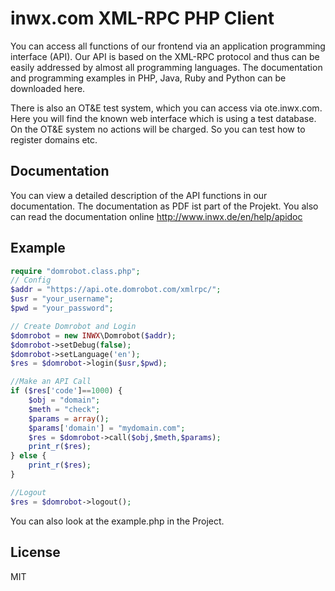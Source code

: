 inwx.com XML-RPC PHP Client
=========
You can access all functions of our frontend via an application programming interface (API). Our API is based on the XML-RPC protocol and thus can be easily addressed by almost all programming languages. The documentation and programming examples in PHP, Java, Ruby and Python can be downloaded here.

There is also an OT&E test system, which you can access via ote.inwx.com. Here you will find the known web interface which is using a test database. On the OT&E system no actions will be charged. So you can test how to register domains etc.

Documentation
------
You can view a detailed description of the API functions in our documentation. The documentation as PDF ist part of the Projekt. You also can read the documentation online http://www.inwx.de/en/help/apidoc

Example
-------

```php
require "domrobot.class.php";
// Config
$addr = "https://api.ote.domrobot.com/xmlrpc/";
$usr = "your_username";
$pwd = "your_password";

// Create Domrobot and Login
$domrobot = new INWX\Domrobot($addr);
$domrobot->setDebug(false);
$domrobot->setLanguage('en');
$res = $domrobot->login($usr,$pwd);

//Make an API Call
if ($res['code']==1000) {
	$obj = "domain";
	$meth = "check";
	$params = array();
	$params['domain'] = "mydomain.com";
	$res = $domrobot->call($obj,$meth,$params);
	print_r($res);
} else {
	print_r($res);
}

//Logout
$res = $domrobot->logout();
```

You can also look at the example.php in the Project.

License
----

MIT
